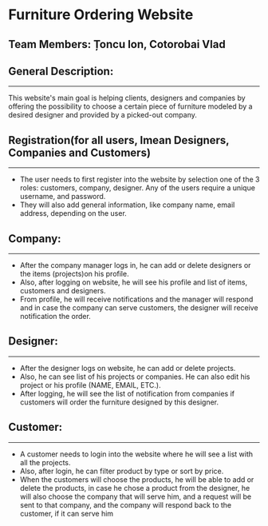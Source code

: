 # Furniture Ordering Website

## Team Members: Țoncu Ion, Cotorobai Vlad

## General Description:
---
This website's main goal is helping clients, designers and companies by offering the possibility to choose
a certain piece of furniture modeled by a desired designer and provided by a picked-out company.

## Registration(for all users, Imean Designers, Companies and Customers)
---
* The user needs to first register into the website by selection one of the 3 roles: customers, company,
designer. Any of the users require a unique username, and password.
* They will also add general information, like company name, email address, depending on the user.

## Company:
---
* After the company manager logs in, he can add or delete designers or the items
(projects)on his profile.
* Also, after logging on website, he will see his profile and list of items, customers
and designers.
* From profile, he will receive notifications and the manager will respond and in
case the company can serve customers, the designer will receive notification the
order.

## Designer:
---
* After the designer logs on website, he can add or delete projects.
* Also, he can see list of his projects or companies. He can also edit his project or
his profile (NAME, EMAIL, ETC.).
* After logging, he will see the list of notification from companies if customers will
order the furniture designed by this designer.

## Customer:
---
* A customer needs to login into the website where he will see a list with all the
projects.
* Also, after login, he can filter product by type or sort by price.
* When the customers will choose the products, he will be able to add or delete the
products, in case he chose a product from the designer, he will also choose the
company that will serve him, and a request will be sent to that company, and the
company will respond back to the customer, if it can serve him
